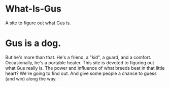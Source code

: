 # What-Is-Gus
A site to figure out what Gus is.

# Gus is a dog.
But he's more than that. He's a friend, a "kid", a guard, and a comfort. Occasionally, he's a portable heater.
This site is devoted to figuring out what Gus really is. The power and influence of what breeds beat in that little heart?
We're going to find out. And give some people a chance to guess (and win) along the way.

